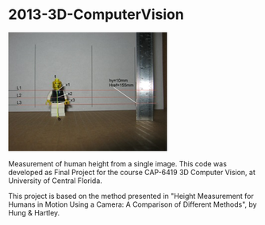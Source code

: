 # 2013-3D-ComputerVision
![alt tag](https://raw.githubusercontent.com/eaymerich/2013-3D-ComputerVision/master/Input%20images/imgb_small.JPG)

Measurement of human height from a single image. This code was developed as Final Project for the course CAP-6419 3D Computer Vision, at University of Central Florida. 

This project is based on the method presented in "Height Measurement for Humans in Motion Using a Camera: A Comparison of Different Methods", by Hung & Hartley. 
